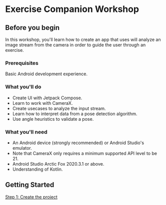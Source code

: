 # Exercise Companion Workshop

## Before you begin
In this workshop, you'll learn how to create an app that uses will analyze an image stream from the camera in order to guide the user through an exercise.

### Prerequisites
Basic Android development experience.

### What you'll do
- Create UI with Jetpack Compose.
- Learn to work with CameraX.
- Create usecases to analyze the input stream.
- Learn how to interpret data from a pose detection algorithm.
- Use angle heuristics to validate a pose.

### What you'll need
- An Android device (strongly recommended) or Android Studio's emulator.
- Note that CameraX only requires a minimum supported API level to be 21.
- Android Studio Arctic Fox 2020.3.1 or above.
- Understanding of Kotlin.

## Getting Started

[Step 1: Create the project](../../tree/step_01)
